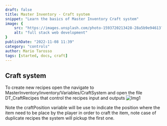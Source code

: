 ```yaml
---
draft: false
title: Master Inventory - Craft system
snippet: "Learn the basics of Master Inventory Craft system"
image: {
    src: "https://images.unsplash.com/photo-1593720213428-28a5b9e94613?&fit=crop&w=430&h=240",
    alt: "full stack web development"
}
publishDate: "2022-11-08 11:39"
category: "controls"
author: Mario Tarosso
tags: [started, docs, craft]
---
```


## Craft system
To create new recipes open the navigate to MasterInventory/inventory/Variables/CraftSystem and open the file DT_CraftRecipes that control the recipes input and outputs
![Img1](https://raw.githubusercontent.com/mjgt-Studios/MasterInventoryDocs/main/imgs/Craft/img1.png)

Note the craftPosition variable will be use to indicate the position where the item need to be place by the player in order to craft the item, note case of duplicate recipes the system will pickup the first one.

